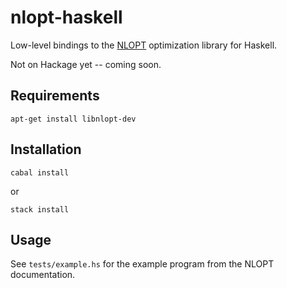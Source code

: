 nlopt-haskell
=============

Low-level bindings to the
[NLOPT](http://ab-initio.mit.edu/wiki/index.php/NLopt) optimization
library for Haskell.

Not on Hackage yet -- coming soon.

Requirements
------------

    apt-get install libnlopt-dev

Installation
------------

    cabal install

or

    stack install

Usage
-----

See `tests/example.hs` for the example program from the NLOPT
documentation.